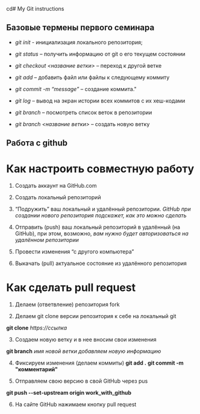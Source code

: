 cd# My Git instructions

## Базовые термены первого семинара

* *git init* - инициализация локального репозитория;

* *git status* – получить информацию от git о его текущем состоянии

* *git checkout <название ветки>* – переход к другой ветке

* *git add* – добавить файл или файлы к следующему коммиту

* *git commit -m “message”* – создание коммита."

* *git log* – вывод на экран истории всех коммитов с их хеш-кодами

* *git branch* – посмотреть список веток в репозитории

* *git branch <название ветки>* – создать новую ветку

## Работа с github

# Как настроить совместную работу

1. Создать аккаунт на GitHub.com

2. Создать локальный репозиторий

3. “Подружить” ваш локальный и удалённый репозитории. 
*GitHub при создании нового репозитория подскажет, как это можно сделать*

4. Отправить (push) ваш локальный репозиторий в удалённый (на GitHub), при этом, возможно, 
*вам нужно будет авторизоваться на удалённом репозитории*

5. Провести изменения “с другого компьютера”

6. Выкачать (pull) актуальное состояние из удалённого репозитория

# Как сделать pull request

1. Делаем   (ответвление) репозитория fork

2. Делаем git clone версии репозитория к себе на локальный git

**git clone** *https://ссылка* 

3. Создаем новую ветку и в нее вносим свои изменения

**git branch** *имя новой ветки*
*добавляем новую информацию*

4. Фиксируем изменения (делаем коммиты)
**git add .**
**git commit -m "комментарий"**

5. Отправляем свою версию в свой GitHub через pus

**git push --set-upstream origin work_with_github**

6. На сайте GitHub нажимаем кнопку pull request